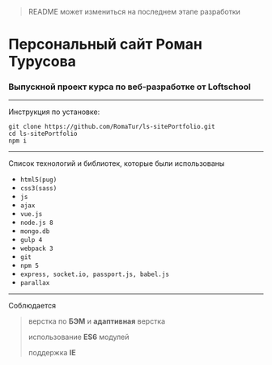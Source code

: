 > README может измениться на последнем этапе разработки
# Персональный сайт Роман Турусова
### Выпускной проект курса по веб-разработке от Loftschool
---

Инструкция по установке:
```
git clone https://github.com/RomaTur/ls-sitePortfolio.git
cd ls-sitePortfolio
npm i

```

---

Список технологий и библиотек, которые были использованы
 * `html5(pug)`
 * `css3(sass)`
 * `js`
 * `ajax`
 * `vue.js`
 * `node.js 8`
 * `mongo.db`
 * `gulp 4`
 * `webpack 3`
 * `git`
 * `npm 5`
 * `express, socket.io, passport.js, babel.js`
 * `parallax`


 ---

 Соблюдается
 > верстка по **БЭМ** и **адаптивная** верстка
 >
 > использование **ES6** модулей
 >
 > поддержка **IE**
